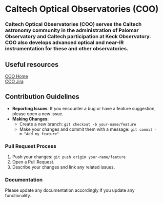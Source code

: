 # Caltech Optical Observatories (COO)

### Caltech Optical Observatories (COO) serves the Caltech astronomy community in the administration of Palomar Observatory and Caltech participation at Keck Observatory. COO also develops advanced optical and near-IR instrumentation for these and other observatories.

## Useful resources
[COO Home](https://sites.astro.caltech.edu/research/coo/)  
[COO Jira](https://caltech-coo.atlassian.net)

## Contribution Guidelines
- **Reporting Issues**: If you encounter a bug or have a feature suggestion, please open a new issue.
- **Making Changes**:
  - Create a new branch: `git checkout -b your-name/feature`
  - Make your changes and commit them with a message: `git commit -m "Add my feature"`

### Pull Request Process

1. Push your changes: `git push origin your-name/feature`
2. Open a Pull Request.
3. Describe your changes and link any related issues.

### Documentation

Please update any documentation accordingly if you update any functionality.
